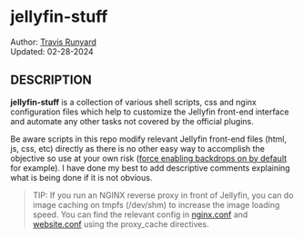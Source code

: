 # jellyfin-stuff

Author: [Travis Runyard](travisrunyard@gmail.com)<br>
Updated: 02-28-2024


## DESCRIPTION

**jellyfin-stuff** is a collection of various shell scripts, css and nginx configuration files which help to customize the Jellyfin front-end interface and automate any other tasks not covered by the official plugins.


Be aware scripts in this repo modify relevant Jellyfin front-end files (html, js, css, etc) directly as there is no other easy way to accomplish the objective so use at your own risk ([force enabling backdrops on by default](https://github.com/visualblind/jellyfin-stuff/blob/master/shell-scripts/jellyfin-backdrops-enable.sh) for example). I have done my best to add descriptive comments explaining what is being done if it is not obvious.

> TIP: If you run an NGINX reverse proxy in front of Jellyfin, you can do image caching on tmpfs (/dev/shm) to increase the image loading speed. You can find the relevant config in [nginx.conf](https://github.com/visualblind/jellyfin-stuff/blob/master/nginx/nginx.conf) and [website.conf](https://github.com/visualblind/jellyfin-stuff/blob/master/nginx/website.conf) using the proxy_cache directives.

